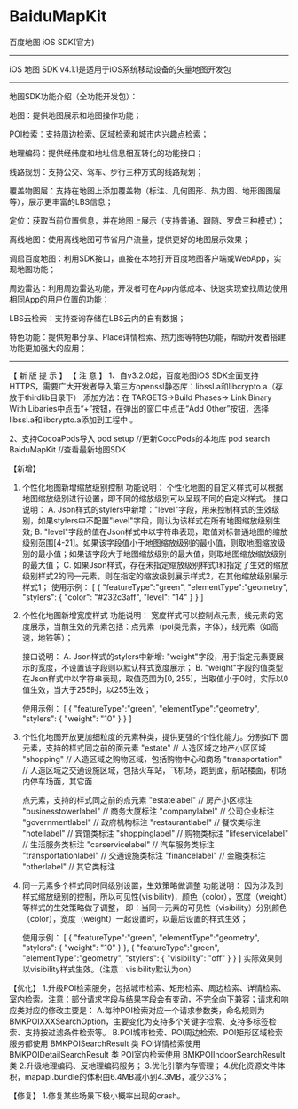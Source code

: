 # BaiduMapKit

百度地图 iOS SDK(官方)

--------------------------------------------------------------------------------------

iOS 地图 SDK v4.1.1是适用于iOS系统移动设备的矢量地图开发包

--------------------------------------------------------------------------------------

地图SDK功能介绍（全功能开发包）：

地图：提供地图展示和地图操作功能；

POI检索：支持周边检索、区域检索和城市内兴趣点检索；

地理编码：提供经纬度和地址信息相互转化的功能接口；

线路规划：支持公交、驾车、步行三种方式的线路规划；

覆盖物图层：支持在地图上添加覆盖物（标注、几何图形、热力图、地形图图层等），展示更丰富的LBS信息；

定位：获取当前位置信息，并在地图上展示（支持普通、跟随、罗盘三种模式）；

离线地图：使用离线地图可节省用户流量，提供更好的地图展示效果；

调启百度地图：利用SDK接口，直接在本地打开百度地图客户端或WebApp，实现地图功能；

周边雷达：利用周边雷达功能，开发者可在App内低成本、快速实现查找周边使用相同App的用户位置的功能；

LBS云检索：支持查询存储在LBS云内的自有数据；

特色功能：提供短串分享、Place详情检索、热力图等特色功能，帮助开发者搭建功能更加强大的应用；


--------------------------------------------------------------------------------------
 
 
 【 新 版 提 示 】
 【 注 意 】
 1、自v3.2.0起，百度地图iOS SDK全面支持HTTPS，需要广大开发者导入第三方openssl静态库：libssl.a和libcrypto.a（存放于thirdlib目录下）
 添加方法：在 TARGETS->Build Phases-> Link Binary With Libaries中点击“+”按钮，在弹出的窗口中点击“Add Other”按钮，选择libssl.a和libcrypto.a添加到工程中 。
 
 2、支持CocoaPods导入
 pod setup //更新CocoPods的本地库
 pod search BaiduMapKit  //查看最新地图SDK
 

【新增】
1. 个性化地图新增缩放级别控制
    功能说明：
        个性化地图的自定义样式可以根据地图缩放级别进行设置，即不同的缩放级别可以呈现不同的自定义样式。
    接口说明：
    A. Json样式的stylers中新增："level"字段，用来控制样式的生效级别，如果stylers中不配置"level"字段，则认为该样式在所有地图缩放级别生效;
    B. "level"字段的值在Json样式中以字符串表现，取值对标普通地图的缩放级别范围[4-21]。如果该字段值小于地图缩放级别的最小值，则取地图缩放级别的最小值；如果该字段大于地图缩放级别的最大值，则取地图缩放缩放级别的最大值；
    C. 如果Json样式，存在未指定缩放级别样式1和指定了生效的缩放级别样式2的同一元素，则在指定的缩放级别展示样式2，在其他缩放级别展示样式1；
    使用示例：
        [
				    {
                "featureType":"green",
                "elementType":"geometry",
                "stylers": {
                "color": "#232c3aff",
                "level": "14"
                }
            }
        ]
        
2. 个性化地图新增宽度样式
    功能说明：
	宽度样式可以控制点元素，线元素的宽度展示，当前生效的元素包括：点元素（poi类元素，字体），线元素（如高速，地铁等）；
			
    接口说明：
       A. Json样式的stylers中新增: "weight"字段，用于指定元素要展示的宽度，不设置该字段则以默认样式宽度展示；
       B. "weight"字段的值类型在Json样式中以字符串表现，取值范围为[0, 255]，当取值小于0时，实际以0值生效，当大于255时，以255生效；
       
    使用示例：
      [
         {
            "featureType":"green",
            "elementType":"geometry",
            "stylers": {
            "weight": "10"
            }
         }
      ]

3. 个性化地图开放更加细粒度的元素种类，提供更强的个性化能力。分别如下
   面元素，支持的样式同之前的面元素
       "estate"                         // 人造区域之地产小区区域
       "shopping"                       // 人造区域之购物区域，包括购物中心和商场
       "transportation"                 // 人造区域之交通设施区域，包括火车站，飞机场，跑到面，航站楼面，机场内停车场面，其它面
 
   点元素，支持的样式同之前的点元素
       "estatelabel"                    // 房产小区标注
       "businesstowerlabel"             // 商务大厦标注
       "companylabel"                   // 公司企业标注
       "governmentlabel"                // 政府机构标注
       "restaurantlabel"                // 餐饮类标注
       "hotellabel"                     // 宾馆类标注
       "shoppinglabel"                  // 购物类标注
       "lifeservicelabel"               // 生活服务类标注
       "carservicelabel"                // 汽车服务类标注
       "transportationlabel"            // 交通设施类标注
       "financelabel"                   // 金融类标注
       "otherlabel"                     // 其它类标注

4. 同一元素多个样式同时同级别设置，生效策略做调整
    功能说明：
       因为涉及到样式缩放级别的控制，所以可见性(visibility)，颜色（color），宽度（weight）等样式的生效策略做了调整，
       即：当同一元素的可见性（visibility）分别颜色（color），宽度（weight）一起设置时，以最后设置的样式生效；
       
    使用示例： 
      [ 
         {
            "featureType":"green",
            "elementType":"geometry",
            "stylers": {
                "weight": "10"
            }
         },
         {
            "featureType":"green",
            "elementType":"geometry",
            "stylers": {
                 "visibility": "off"
            }
         }
      ] 
   实际效果则以visibility样式生效。（注意：visibility默认为on）
 
【优化】
 1.升级POI检索服务，包括城市检索、矩形检索、周边检索、详情检索、室内检索。注意：部分请求字段与结果字段会有变动，不完全向下兼容；请求和响应类对应的修改主要是：
    A.每种POI检索对应一个请求参数类，命名规则为 BMKPOIXXXSearchOption，主要变化为支持多个关键字检索、支持多标签检索、支持按过滤条件检索等。
    B.POI城市检索、POI周边检索、POI矩形区域检索服务都使用 BMKPOISearchResult 类
      POI详情检索使用 BMKPOIDetailSearchResult 类
      POI室内检索使用 BMKPOIIndoorSearchResult 类
 2.升级地理编码、反地理编码服务；
 3.优化引擎内存管理；
 4.优化资源文件体积，mapapi.bundle的体积由6.4MB减小到4.3MB，减少33%；
 
【修复】
 1.修复某些场景下极小概率出现的crash。


